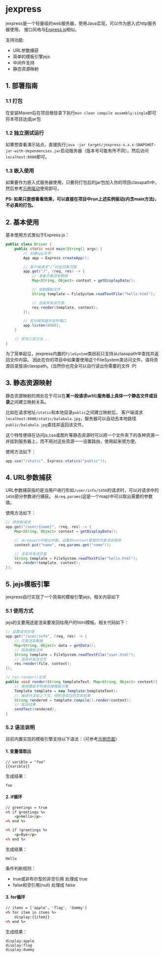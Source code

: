 # jexpress

jexpress是一个轻量级的web服务器，使用Java实现，可以作为嵌入式http服务器使用。
接口风格与[Express.js](http://expressjs.com)相似。

支持功能:
- URL参数捕获
- 简单的模板引擎jejs
- 中间件支持
- 静态资源映射

## 1. 部署指南

### 1.1 打包

在安装Maven后在项目根目录下执行`mvn clean compile assembly:single`即可将本项目达成jar包

### 1.2 独立测试运行

如果想查看演示站点，直接执行`java -jar target/jexpress-x.x.x-SNAPSHOT-jar-with-dependencies.jar`启动服务器（版本号可能有所不同）。然后访问`localhost:8080`即可。

### 1.3 嵌入使用

如果要作为嵌入式服务器使用，只要将打包后的jar包加入你的项目classpath中，然后参考[示例驱动](src/main/java/core/driver/Driver.java)使用即可。


**PS: 如果只是想看看效果，可以直接在项目中run上述实例驱动(内含main方法)，不必真的打包。**


## 2. 基本使用

基本使用方式类似于Express.js：

```java
public class Driver {
	public static void main(String[] args) {
		// 创建app实例
		App app = Express.createApp();

		// 客户端请求"/"时返回某页面
		app.get("/", (req, res) -> {
			// 准备页面渲染数据
			Map<String, Object> context = getDisplayData();

			// 读取模板文件
			String template = FileSystem.readTextFile("hello.html");

			// 渲染并发送页面
			res.render(template, context);
		});

		// 启动服务器并监听端口
		app.listen(8080);
	}

	// 其他工具方法...
}
```

为了简单起见，jexpress内置的`FileSystem`类目前只支持从classpath中查找并返回文件内容。
因此在你的项目中如果要使用这个FileSystem类访问文件，请将资源目录放进classpath。(当然你也完全可以自行读出你需要的文件 :P)

## 3. 静态资源映射

静态资源映射的用处在于可以在**某一段请求url**和**服务器上具体一个静态文件或目录**之间建立映射关系。

比如在请求地址`/static`和本地目录`public`之间建立映射后，
客户端请求`localhost:8080/static/balabala.jpg`，服务器可以自动去本地路径`public/balabala.jpg`查找并返回该文件。

这个特性使得在访问js,css或图片等静态资源时可以把一个文件夹下的各种资源一并挂到服务器上，而不用对这些资源一一设置路由，使用起来很方便。

使用方法如下：
```java
app.use("/static", Express.statics("public"));
```

## 4. URL参数捕获

URL参数捕获指的是当用户进行形如`/user/info/1456`的请求时，可以对请求中的`1456`部分参数进行捕获。
从`req.params`(这是一个map)中可以取出需要的参数值。

使用方法如下：
```java
// 带参数请求
app.get("/user/{name}", (req, res) -> {
	Map<String, Object> context = getDisplayData();

	// 从request中取出参数，设置到context里面供页面渲染使用
	context.put("name", req.params.get("name"));

	// 渲染并发送页面
	String template = FileSystem.readTextFile("hello.html");
	res.render(template, context);
});
```

## 5. jejs模板引擎

jexpress自行实现了一个简易的模板引擎jejs，相关内容如下

### 5.1 使用方式

jejs的主要用途是渲染要发回给用户的html模板。相关代码如下：

```java
// 设置请求处理
app.get("/user/info", (req, res) -> {
	// 页面渲染数据
	Map<String, Object> data = getData();
	// 获取模板文件
	String template = FileSystem.readTextFile("user.html");
	// 渲染并发送文件
	res.render(file, context);
});

// res.render()实现
public void render(String templateText, Map<String, Object> context){
	// 使用模板字符串创建模板对象
	Template template = new Template(templateText);
	// 编译并渲染上下文，得到渲染后的文本结果
	String rendered = template.compile().render(context);
	// 发送结果
	sendText(rendered);
}
```

### 5.2 语法说明

目前内置实现的模板引擎支持以下语法：（可参考[示例页面](src/main/resources/hello.html)）

#### 1. 变量值取出
```
// varible = "foo"
{{varible}}
```
生成结果：
```
foo
```

#### 2. if循环

```html
// greetings = true
<% if greetings %>
	<p>Hello</p>
<% end %>

<% if !greetings %>
	<p>Bye</p>
<% end %>
```
生成结果：
```
Hello
```

条件判断规则：
- true或非布尔型的非空引用 处理成 true
- false和空引用(null) 处理成 false


#### 3. for循环
```html
// items = ['apple', 'flag', 'dummy']
<% for item in items %>
	display:{{item}}
<% end %>
```
生成结果：
```
display:apple
display:flag
display:dummy
```
